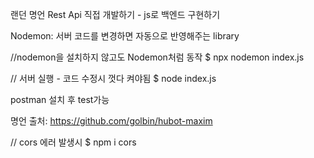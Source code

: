 랜던 명언 Rest Api 직접 개발하기 - js로 백엔드 구현하기

Nodemon: 서버 코드를 변경하면 자동으로 반영해주는 library

//nodemon을 설치하지 않고도 Nodemon처럼 동작
$ npx nodemon index.js

// 서버 실행 - 코드 수정시 껏다 켜야됨
$ node index.js

postman 설치 후 test가능

명언 출처: https://github.com/golbin/hubot-maxim

// cors 에러 발생시 
$ npm i cors